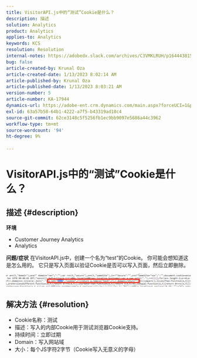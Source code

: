 ```yaml
---
title: VisitorAPI.js中的“测试”Cookie是什么？
description: 描述
solution: Analytics
product: Analytics
applies-to: Analytics
keywords: KCS
resolution: Resolution
internal-notes: https://adobedx.slack.com/archives/C3VMKLRUH/p1644438152582239
bug: false
article-created-by: Krunal Oza
article-created-date: 1/13/2023 8:02:14 AM
article-published-by: Krunal Oza
article-published-date: 1/13/2023 8:03:21 AM
version-number: 5
article-number: KA-17944
dynamics-url: https://adobe-ent.crm.dynamics.com/main.aspx?forceUCI=1&pagetype=entityrecord&etn=knowledgearticle&id=0b407392-1893-ed11-aad1-6045bd006793
exl-id: 63a57b58-64b1-4222-a7f5-b43319ad18c4
source-git-commit: 62ce3148c5f5256fb1ec9bb9097e5686a44c3962
workflow-type: tm+mt
source-wordcount: '94'
ht-degree: 9%

---
```


# VisitorAPI.js中的“测试”Cookie是什么？

## 描述 {#description}

<b>环境</b>
- Customer Journey Analytics
- Analytics



<b>问题/症状</b>
在VisitorAPI.js中，创建一个名为“test”的Cookie。 你可能会想知道这是怎么用的。 它只是写入页面以验证Cookie是否可以写入页面，然后立即删除。

![](assets/___0c407392-1893-ed11-aad1-6045bd006793___.png)


## 解决方法 {#resolution}


- Cookie名称：测试
- 描述：写入的内部Cookie用于测试浏览器Cookie支持。
- 持续时间：立即过期
- Domain：写入网站域
- 大小：每个JS字符2字节（Cookie写入无意义的字母）
